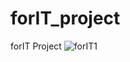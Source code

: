 # forIT_project
forIT Project
![forIT1](https://user-images.githubusercontent.com/45116087/83603173-e69a8400-a5ae-11ea-8330-156cb0ab8cc9.png)
